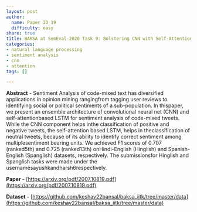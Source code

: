 ```yaml
---
layout: post
author:
  name: Paper ID 19
  difficulty: easy
share: true
title: BAKSA at SemEval-2020 Task 9: Bolstering CNN with Self-Attention forSentiment Analysis of Code Mixed Text
categories:
- natural language processing
- sentiment analysis
- cnn
- attention
tags: []

---
```

**Abstract** - Sentiment Analysis of code-mixed text has diversified applications in opinion mining rangingfrom tagging user reviews to identifying social or political sentiments of a sub-population. In thispaper, we present an ensemble architecture of convolutional neural net (CNN) and self-attentionbased LSTM for sentiment analysis of code-mixed tweets. While the CNN component helps inthe classification of positive and negative tweets, the self-attention based LSTM, helps in theclassification of neutral tweets, because of its ability to identify correct sentiment among multiplesentiment bearing units. We achieved F1 scores of 0.707 (ranked5th) and 0.725 (ranked13th) onHindi-English (Hinglish) and Spanish-English (Spanglish) datasets, respectively. The submissionsfor Hinglish and Spanglish tasks were made under the usernamesayushkandharsh6respectively.

**Paper** - [https://arxiv.org/pdf/2007.10819.pdf](https://arxiv.org/pdf/2007.10819.pdf)

**Dataset -** [https://github.com/keshav22bansal/baksa_iitk/tree/master/data](https://github.com/keshav22bansal/baksa_iitk/tree/master/data)
    